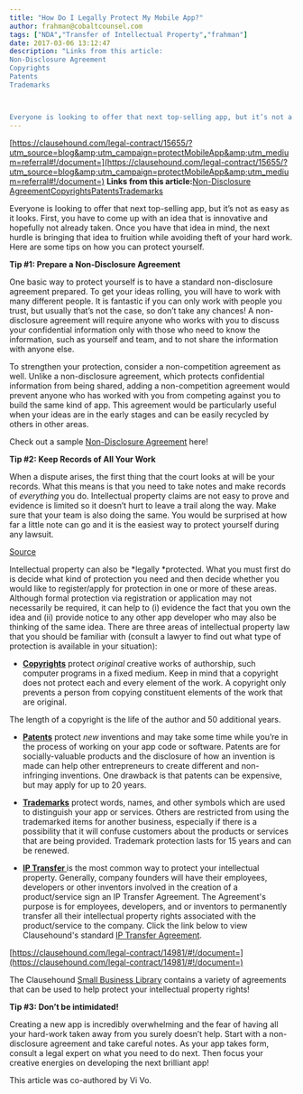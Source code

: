 ```yaml
---
title: "How Do I Legally Protect My Mobile App?"
author: frahman@cobaltcounsel.com
tags: ["NDA","Transfer of Intellectual Property","frahman"]
date: 2017-03-06 13:12:47
description: "Links from this article:
Non-Disclosure Agreement
Copyrights
Patents
Trademarks



Everyone is looking to offer that next top-selling app, but it’s not a..."
---
```


[https://clausehound.com/legal-contract/15655/?utm_source=blog&amp;utm_campaign=protectMobileApp&amp;utm_medium=referral#!/document=](https://clausehound.com/legal-contract/15655/?utm_source=blog&amp;utm_campaign=protectMobileApp&amp;utm_medium=referral#!/document=)
**Links from this article:**[Non-Disclosure Agreement](https://clausehound.com/legal-contract/15655/?utm_source=blog&amp;utm_campaign=protectMobileApp&amp;utm_medium=referral#!/document=)[Copyrights](https://www.ic.gc.ca/eic/site/cipointernet-internetopic.nsf/eng/h_wr02281.html)[Patents](http://www.cipo.ic.gc.ca/eic/site/cipoInternet-Internetopic.nsf/eng/h_wr03652.html)[Trademarks](http://www.ic.gc.ca/eic/site/cipointernet-internetopic.nsf/eng/h_wr02360.html)

Everyone is looking to offer that next top-selling app, but it’s not as easy as it looks. First, you have to come up with an idea that is innovative and hopefully not already taken. Once you have that idea in mind, the next hurdle is bringing that idea to fruition while avoiding theft of your hard work. Here are some tips on how you can protect yourself.

 

**Tip #1: Prepare a Non-Disclosure Agreement**

 

One basic way to protect yourself is to have a standard non-disclosure agreement prepared. To get your ideas rolling, you will have to work with many different people. It is fantastic if you can only work with people you trust, but usually that’s not the case, so don’t take any chances! A non-disclosure agreement will require anyone who works with you to discuss your confidential information only with those who need to know the information, such as yourself and team, and to not share the information with anyone else.

 

To strengthen your protection, consider a non-competition agreement as well. Unlike a non-disclosure agreement, which protects confidential information from being shared, adding a non-competition agreement would prevent anyone who has worked with you from competing against you to build the same kind of app. This agreement would be particularly useful when your ideas are in the early stages and can be easily recycled by others in other areas.

 

Check out a sample [Non-Disclosure Agreement](https://clausehound.com/legal-contract/15655/?utm_source=blog&amp;utm_campaign=protectMobileApp&amp;utm_medium=referral#!/document=) here!

 

 

 

**Tip #2: Keep Records of All Your Work**

 

When a dispute arises, the first thing that the court looks at will be your records. What this means is that you need to take notes and make records of *everything* you do. Intellectual property claims are not easy to prove and evidence is limited so it doesn’t hurt to leave a trail along the way. Make sure that your team is also doing the same. You would be surprised at how far a little note can go and it is the easiest way to protect yourself during any lawsuit.

 

[Source](https://cdn.pixabay.com/photo/2016/10/18/21/07/pen-1751415__340.jpg)

 

Intellectual property can also be *legally *protected. What you must first do is decide what kind of protection you need and then decide whether you would like to register/apply for protection in one or more of these areas. Although formal protection via registration or application may not necessarily be required, it can help to (i) evidence the fact that you own the idea and (ii) provide notice to any other app developer who may also be thinking of the same idea. There are three areas of intellectual property law that you should be familiar with (consult a lawyer to find out what type of protection is available in your situation):

 

- [**Copyrights**](https://www.ic.gc.ca/eic/site/cipointernet-internetopic.nsf/eng/h_wr02281.html) protect *original* creative works of authorship, such computer programs in a fixed medium. Keep in mind that a copyright does not protect each and every element of the work. A copyright only prevents a person from copying constituent elements of the work that are original.

The length of a copyright is the life of the author and 50 additional years.

 

- [**Patents**](http://www.cipo.ic.gc.ca/eic/site/cipoInternet-Internetopic.nsf/eng/h_wr03652.html) protect *new* inventions and may take some time while you’re in the process of working on your app code or software. Patents are for socially-valuable products and the disclosure of how an invention is made can help other entrepreneurs to create different and non-infringing inventions. One drawback is that patents can be expensive, but may apply for up to 20 years.

 

- [**Trademarks**](http://www.ic.gc.ca/eic/site/cipointernet-internetopic.nsf/eng/h_wr02360.html) protect words, names, and other symbols which are used to distinguish your app or services. Others are restricted from using the trademarked items for another business, especially if there is a possibility that it will confuse customers about the products or services that are being provided. Trademark protection lasts for 15 years and can be renewed.

 

- **[IP Transfer ](https://clausehound.com/legal-contract/14981/)** is the most common way to protect your intellectual property. Generally, company founders will have their employees, developers or other inventors involved in the creation of a product/service sign an IP Transfer Agreement. The Agreement's purpose is for employees, developers, and or inventors to permanently transfer all their intellectual property rights associated with the product/service to the company. Click the link below to view Clausehound's standard [IP Transfer Agreement](https://clausehound.com/legal-contract/14981/).

 

[https://clausehound.com/legal-contract/14981/#!/document=](https://clausehound.com/legal-contract/14981/#!/document=)

 

The Clausehound [Small Business Library](https://clausehound.com/small-business-law-library/?utm_source=blog&amp;utm_campaign=protectMobileApp&amp;utm_medium=referral) contains a variety of agreements that can be used to help protect your intellectual property rights!

 

**Tip #3: Don’t be intimidated!**

 

Creating a new app is incredibly overwhelming and the fear of having all your hard-work taken away from you surely doesn’t help. Start with a non-disclosure agreement and take careful notes. As your app takes form, consult a legal expert on what you need to do next. Then focus your creative energies on developing the next brilliant app!

 

This article was co-authored by Vi Vo.

 